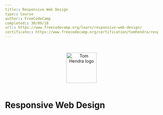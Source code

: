 ```yaml
---
title:: Responsive Web Design
type:: Course
author:: FreeCodeCamp
completed:: 30/09/18
url:: https://www.freecodecamp.org/learn/responsive-web-design/
certificate:: https://www.freecodecamp.org/certification/tomhendra/responsive-web-design
---
```


&nbsp;
<div align=center>
  <img alt="Tom Hendra logo" src="https://res.cloudinary.com/tomhendra/image/upload/v1567091669/tomhendra-logo/tomhendra-logo-round-1024.png" width="100" />
</div>
&nbsp;

<h1>Responsive Web Design</h1>
